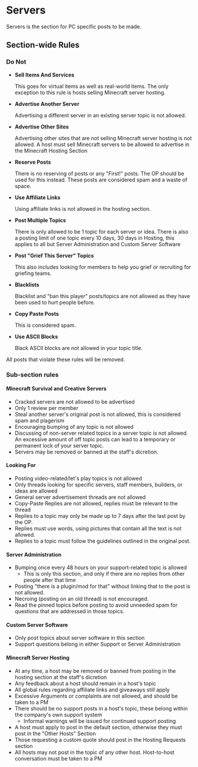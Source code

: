 # Servers

Servers is the section for PC specific posts to be made. 

## Section-wide Rules

### Do Not


* __Sell Items And Services__
    
    This goes for virtual items as well as real-world items. The only exception to this rule is hosts selling Minecraft server hosting.

* __Advertise Another Server__

  Advertising a different server in an existing server topic is not allowed.
      

* __Advertise Other Sites__
    
    Advertising other sites that are not selling Minecraft server hosting is not allowed. A host must sell Minecraft servers to be allowed to advertise in the Minecraft Hosting Section
    
* __Reserve Posts__

  There is no reserving of posts or any "First!" posts. The OP should be used for this instead. These posts are considered spam and a waste of space.
  
* __Use Affiliate Links__

  Using affiliate links is not allowed in the hosting section.
  
* __Post Multiple Topics__

  There is only allowed to be 1 topic for each server or idea. There is also a posting limit of one topic every 10 days, 30 days in Hosting, this applies to all but Server Administration and Custom Server Software
  
* __Post "Grief This Server" Topics__ 

  This also includes looking for members to help you grief or recruiting for griefing teams.
  
* __Blacklists__

  Blacklist and "ban this player" posts/topics are not allowed as they have been used to hurt people before.
  
* __Copy Paste Posts__

  This is considered spam.

* __Use ASCII Blocks__

  Black ASCII blocks are not allowed in your topic title.

All posts that violate these rules will be removed.

### Sub-section rules

#### Minecraft Survival and Creative Servers

* Cracked servers are not allowed to be advertised
* Only 1 review per member 
* Steal another server's original post is not allowed, this is considered spam and plagerism
* Encouraging bumping of any topic is not allowed
* Discussing of non-server related topics in a server topic is not allowed. An excessive amount of off topic posts can lead to a temporary or permanent lock of your server topic.
* Servers may be removed or banned at the staff's dicretion.

#### Looking For

* Posting video-related/let's play topics is not allowed
* Only threads looking for specific servers, staff members, builders, or ideas are allowed
* General server advertisement threads are not allowed
* Copy-Paste Replies are not allowed, replies must be relevant to the thread
* Replies to a topic may only be made up to 7 days after the last post by the OP.
* Replies must use words, using pictures that contain all the text is not allowed.
* Replies to a topic must follow the guidelines outlined in the original post.


#### Server Administration

* Bumping once every 48 hours on your support-related topic is allowed
    * This is only this section, and only if there are no replies from other people after that time
* Posting "there is a plugin/mod for that" without linking that to the post is not allowed.
* Necroing (posting on an old thread) is not encouraged. 
* Read the pinned topics before posting to avoid unneeded spam for questions that are addressed in those topics.
    
#### Custom Server Software

* Only post topics about server software in this section
* Support questions belong in either Support or Server Administration

#### Minecraft Server Hosting

* At any time, a host may be removed or banned from posting in the hosting section at the staff's dicretion
* Any feedback about a host should remain in a host's topic
* All global rules regarding affiliate links and giveaways still apply
* Excessive Arguments or complaints are not allowed, and should be taken to a PM
* There should be no support posts in a host's topic, these belong within the company's own support system
    * Informal warnings will be issued for continued support posting
* A host must apply to post in the default section, otherwise they must post in the "Other Hosts" Section
* Those requesting a custom quote should post in the Hosting Requests section
* All hosts may not post in the topic of any other host. Host-to-host conversation must be taken to a PM